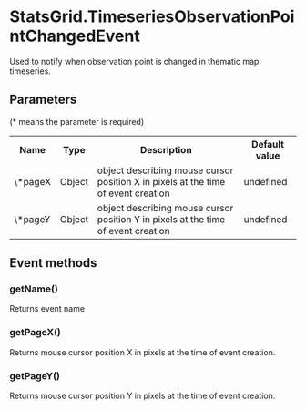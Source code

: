 # StatsGrid.TimeseriesObservationPointChangedEvent

Used to notify when observation point is changed in thematic map timeseries.

## Parameters

(* means the parameter is required)

<table class="table">
<tr>
  <th> Name</th><th> Type</th><th> Description</th><th> Default value</th>
</tr>
<tr>
  <td> \*pageX</td><td> Object </td><td> object describing mouse cursor position X in pixels at the time of event creation </td><td> undefined </td>
</tr>
<tr>
  <td> \*pageY</td><td> Object </td><td> object describing mouse cursor position Y in pixels at the time of event creation </td><td> undefined </td>
</tr>
</table>

## Event methods

### getName()
Returns event name

### getPageX()
Returns mouse cursor position X in pixels at the time of event creation.

### getPageY()
Returns mouse cursor position Y in pixels at the time of event creation. 